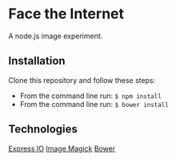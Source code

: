 # Face the Internet

A node.js image experiment. 

## Installation

Clone this repository and follow these steps:

* From the command line run: `$ npm install`
* From the command line run: `$ bower install`

## Technologies

[Express IO](http://express-io.org/)
[Image Magick](http://www.imagemagick.org/)
[Bower](http://bower.io/)

<!-- ```sh
curl -LO http://git.io/Xy0Chg
git add README.md
git commit -m "Use README Boilerplate"
```

## Usage

Replace the contents of `README.md` with your project's:

* Name
* Description
* Installation instructions
* Usage instructions
* Support instructions
* Contributing instructions

Feel free to remove any sections that aren't applicable to your project.

## Support

Please [open an issue](https://github.com/fraction/readme-boilerplate/issues/new) for support.

## Contributing

Please contribute using [Github Flow](https://guides.github.com/introduction/flow/). Create a branch, add commits, and [open a pull request](https://github.com/fraction/readme-boilerplate/compare/). -->
